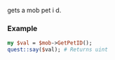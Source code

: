 gets a mob pet i d.
### Example

```perl
my $val = $mob->GetPetID();
quest::say($val); # Returns uint
```